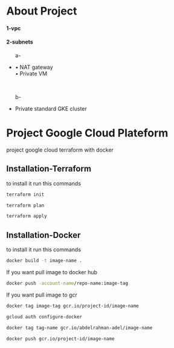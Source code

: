 # About Project
<h4>1-vpc</h4>
<h4>2-subnets</h4>
<ul>
<p>a-<br>
    <li>
    • NAT gateway<br>
    • Private VM</p><br>
    </li>
</ul>
<ul>  
<p>b-<br>
    <li>
     Private standard GKE cluster
</li>
</ul>

# Project Google Cloud Plateform

project google cloud terraform with docker

## Installation-Terraform

to install it run this commands

```bash
terraform init
```
```bash
terraform plan
```
```bash
terraform apply
```
## Installation-Docker

to install it run this commands

```bash
docker build -t image-name .
```
If you want pull image to docker hub

```bash
docker push -account-name/repo-name:image-tag
```
If you want pull image to gcr

```bash
docker tag image-tag gcr.io/project-id/image-name
```
```bash
gcloud auth configure-docker
```
```bash
docker tag tag-name gcr.io/abdelrahman-adel/image-name
```
```bash
docker push gcr.io/project-id/image-name
```
